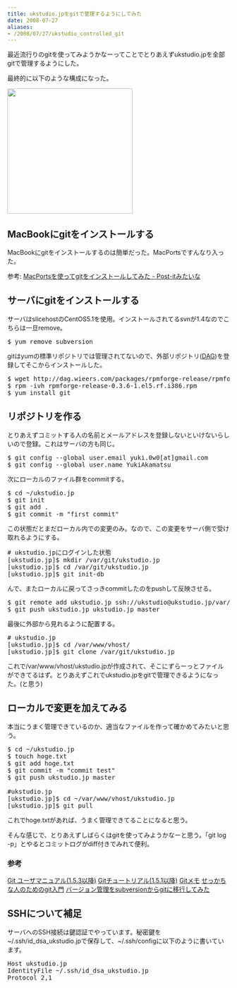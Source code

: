 ```yaml
---
title: ukstudio.jpをgitで管理するようにしてみた
date: 2008-07-27
aliases:
- /2008/07/27/ukstudio_controlled_git
---
```

最近流行りのgitを使ってみようかなーってことでとりあえずukstudio.jpを全部gitで管理するようにした。

最終的に以下のような構成になった。

<a href="http://ukstudio.jp/wp-content/uploads/2008/07/git-ukstudio.png"><img src="http://ukstudio.jp/wp-content/uploads/2008/07/git-ukstudio.png" alt="" title="git-ukstudio" width="284" height="284" class="alignnone size-medium wp-image-145" /></a>

<h2>MacBookにgitをインストールする</h2>
MacBookにgitをインストールするのは簡単だった。MacPortsですんなり入った。

参考: <a href="http://d.hatena.ne.jp/from_kyushu/20080414/git_on_mac">MacPortsを使ってgitをインストールしてみた - Post-itみたいな</a>

<h2>サーバにgitをインストールする</h2>
サーバはslicehostのCentOS5.1を使用。インストールされてるsvnが1.4なのでこちらは一旦remove。

<pre lang="bash">
$ yum remove subversion
</pre>

gitはyumの標準リポジトリでは管理されてないので、外部リポジトリ(<a href="http://dag.wieers.com/rpm/">DAG</a>)を登録してそこからインストールした。

<pre lang="bash">
$ wget http://dag.wieers.com/packages/rpmforge-release/rpmforge-release-$0.3.6-1.el5.rf.i386.rpm
$ rpm -ivh rpmforge-release-0.3.6-1.el5.rf.i386.rpm
$ yum install git
</pre>

<h2>リポジトリを作る</h2>
とりあえずコミットする人の名前とメールアドレスを登録しないといけないらしいので登録。これはサーバの方も同じ。

<pre lang="bash">
$ git config --global user.email yuki.0w0[at]gmail.com
$ git config --global user.name YukiAkamatsu
</pre>

次にローカルのファイル群をcommitする。
<pre lang="bash">
$ cd ~/ukstudio.jp
$ git init
$ git add .
$ git commit -m "first commit"
</pre>

この状態だとまだローカル内での変更のみ。なので、この変更をサーバ側で受け取れるようにする。

<pre lang="bash">
# ukstudio.jpにログインした状態
[ukstudio.jp]$ mkdir /var/git/ukstudio.jp
[ukstudio.jp]$ cd /var/git/ukstudio.jp
[ukstudio.jp]$ git init-db
</pre>

んで、またローカルに戻ってさっきcommitしたのをpushして反映させる。

<pre lang="bash">
$ git remote add ukstudio.jp ssh://ukstudio@ukstudio.jp/var/git/ukstudio.jp
$ git push ukstudio.jp ukstudio.jp master
</pre>

最後に外部から見れるように配置する。

<pre lang="bash">
# ukstudio.jp
[ukstudio.jp]$ cd /var/www/vhost/
[ukstudio.jp]$ git clone /var/git/ukstudio.jp
</pre>

これで/var/www/vhost/ukstudio.jpが作成されて、そこにずらーっとファイルができてるはず。とりあえずこれでukstudio.jpをgitで管理できるようになった。(と思う)

<h2>ローカルで変更を加えてみる</h2>
本当にうまく管理できているのか、適当なファイルを作って確かめてみたいと思う。

<pre lang="bash">
$ cd ~/ukstudio.jp
$ touch hoge.txt
$ git add hoge.txt
$ git commit -m "commit test"
$ git push ukstudio.jp master

#ukstudio.jp
[ukstudio.jp]$ cd ~/var/www/vhost/ukstudio.jp
[ukstudio.jp]$ git pull
</pre>

これでhoge.txtがあれば、うまく管理できてることになると思う。

そんな感じで、とりあえずしばらくはgitを使ってみようかなーと思う。「git log -p」とやるとコミットログがdiff付きでみれて便利。

<h3>参考</h3>
<a href="http://www8.atwiki.jp/git_jp/pub/Documentation.ja/user-manual.html">Git ユーザマニュアル(1.5.3以降)</a>
<a href="http://www8.atwiki.jp/git_jp/pub/Documentation.ja/tutorial.html">Gitチュートリアル(1.5.1以降)</a>
<a href="http://www.nofuture.tv/index.rb?GitMemo">Gitメモ</a>
<a href="http://blog.champierre.com/archives/670">せっかちな人のためのgit入門</a>
<a href="http://www.kaeruspoon.net/articles/477">バージョン管理をsubversionからgitに移行してみた</a>

<h2>SSHについて補足</h2>
サーバへのSSH接続は鍵認証でやっています。秘密鍵を~/.ssh/id_dsa_ukstudio.jpで保存して、~/.ssh/configに以下のように書いています。

<pre lang="bash">
Host ukstudio.jp
IdentityFile ~/.ssh/id_dsa_ukstudio.jp
Protocol 2,1
</pre>